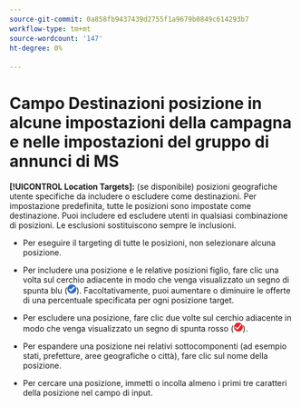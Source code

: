```yaml
---
source-git-commit: 0a858fb9437439d2755f1a9679b0849c614293b7
workflow-type: tm+mt
source-wordcount: '147'
ht-degree: 0%

---
```

# Campo Destinazioni posizione in alcune impostazioni della campagna e nelle impostazioni del gruppo di annunci di MS

<!-- MS performance max campaigns, MSA ad groups, Baidu campaigns, YJP campaigns -->

**[!UICONTROL Location Targets]:** (se disponibile) posizioni geografiche utente specifiche da includere o escludere come destinazioni. Per impostazione predefinita, tutte le posizioni sono impostate come destinazione. Puoi includere ed escludere utenti in qualsiasi combinazione di posizioni. Le esclusioni sostituiscono sempre le inclusioni.

* Per eseguire il targeting di tutte le posizioni, non selezionare alcuna posizione.

* Per includere una posizione e le relative posizioni figlio, fare clic una volta sul cerchio adiacente in modo che venga visualizzato un segno di spunta blu (![Includi](/help/search-social-commerce/assets/include.png "Includi")). Facoltativamente, puoi aumentare o diminuire le offerte di una percentuale specificata per ogni posizione target.

* Per escludere una posizione, fare clic due volte sul cerchio adiacente in modo che venga visualizzato un segno di spunta rosso (![Escludi](/help/search-social-commerce/assets/exclude.png "Escludi")).

* Per espandere una posizione nei relativi sottocomponenti (ad esempio stati, prefetture, aree geografiche o città), fare clic sul nome della posizione.

* Per cercare una posizione, immetti o incolla almeno i primi tre caratteri della posizione nel campo di input.
